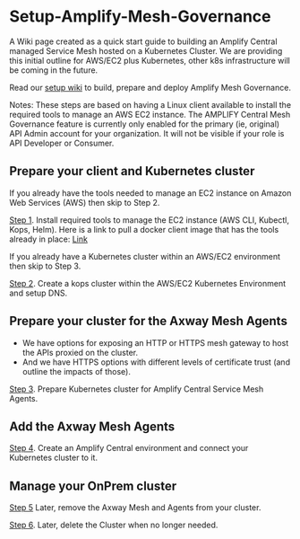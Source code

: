 # Setup-Amplify-Mesh-Governance

A Wiki page created as a quick start guide to building an Amplify Central managed Service Mesh hosted on a Kubernetes Cluster. 
We are providing this initial outline for AWS/EC2 plus Kubernetes, other k8s infrastructure will be coming in the future.

Read our [setup wiki](https://github.com/Axway/Setup-Amplify-Mesh-Governance/wiki) to build, prepare and deploy Amplify Mesh Governance. 

Notes: 
These steps are based on having a Linux client available to install the required tools to manage an AWS EC2 instance.
The AMPLIFY Central Mesh Governance feature is currently only enabled for the primary (ie, original) API Admin account for your organization.  It will not be visible if your role is API Developer or Consumer.

## Prepare your client and Kubernetes cluster

If you already have the tools needed to manage an EC2 instance on Amazon Web Services (AWS) then skip to Step 2.

[Step 1](https://github.com/Axway/Setup-Amplify-Mesh-Governance/wiki/Step-1.-Install-required-tools-to-manage-the-AWS-EC2-instance). Install required tools to manage the EC2 instance (AWS CLI, Kubectl, Kops, Helm).
Here is a link to pull a docker client image that has the tools already in place: [Link](https://github.com/u1i/amplify-cli) 

If you already have a Kubernetes cluster within an AWS/EC2 environment then skip to Step 3.

[Step 2](https://github.com/Axway/Setup-Amplify-Mesh-Governance/wiki/Step-2.-Create-a-Kubernetes-cluster-with-Kops). Create a kops cluster within the AWS/EC2 Kubernetes Environment and setup DNS.

## Prepare your cluster for the Axway Mesh Agents

- We have options for exposing an HTTP or HTTPS mesh gateway to host the APIs proxied on the cluster.
- And we have HTTPS options with different levels of certificate trust (and outline the impacts of those).

[Step 3](https://github.com/Axway/Setup-Amplify-Mesh-Governance/wiki/Step-3.-Prepare-Kubernetes-cluster-for-Amplify-Central-Service-Mesh-Agents). Prepare Kubernetes cluster for Amplify Central Service Mesh Agents.

## Add the Axway Mesh Agents

[Step 4](https://github.com/Axway/Setup-Amplify-Mesh-Governance/wiki/Step-4.-Create-an-Amplify-Central-environment-and-connect-your-Kubernetes-cluster-to-it). Create an Amplify Central environment and connect your Kubernetes cluster to it.

## Manage your OnPrem cluster

[Step 5](https://github.com/Axway/Setup-Amplify-Mesh-Governance/wiki/Step-5.-Remove-the-Axway-Mesh-and-Agents-from-your-Cluster)  Later, remove the Axway Mesh and Agents from your cluster.

[Step 6](https://github.com/Axway/Setup-Amplify-Mesh-Governance/wiki/Step-6.--Delete-the-Cluster).  Later, delete the Cluster when no longer needed.
